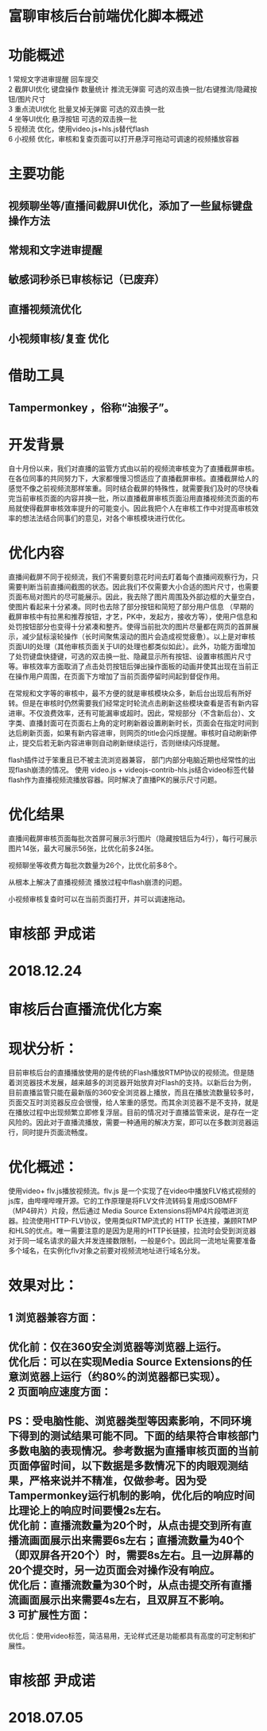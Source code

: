 # 富聊审核后台前端优化脚本概述

功能概述 
=======
1 常规文字进审提醒 回车提交   
2 截屏UI优化 键盘操作 数量统计 推流无弹窗 可选的双击换一批/右键推流/隐藏按钮/图片尺寸   
3 重点流UI优化 批量叉掉无弹窗 可选的双击换一批  
4 坐等UI优化 悬浮按钮 可选的双击换一批   
5 视频流 优化，使用video.js+hls.js替代flash  
6 小视频 优化，审核和复查页面可以打开悬浮可拖动可调速的视频播放容器 

主要功能
========

视频聊坐等/直播间截屏UI优化，添加了一些鼠标键盘操作方法
------

常规和文字进审提醒
------

敏感词秒杀已审核标记（已废弃）
------

直播视频流优化
------

小视频审核/复查 优化
------
借助工具
=========
Tampermonkey ，俗称“油猴子”。
--------
开发背景
=======
   自十月份以来，我们对直播的监管方式由以前的视频流审核变为了直播截屏审核。在各位同事的共同努力下，大家都慢慢习惯适应了直播截屏审核。直播截屏给人的感觉不像之前视频流那样笨重。同时结合截屏的特殊性，就需要我们及时的尽快看完当前审核页面的内容并换一批，所以直播截屏审核页面沿用直播视频流页面的布局就使得截屏审核效率提升的可能变小。因此我把个人在审核工作中对提高审核效率的想法法结合同事们的意见，对各个审核模块进行优化。

优化内容
========

   直播间截屏不同于视频流，我们不需要刻意花时间去盯着每个直播间观察行为，只需要判断当前直播间截图的状态。因此我们不仅需要大小合适的图片尺寸，也需要页面布局对图片的尽可能展示。因此，我去除了图片周围及外部边框的大量空白，使图片看起来十分紧凑。同时也去除了部分按钮和简短了部分用户信息 （早期的截屏审核中有拉黑和推荐按钮，才艺，PK中，发起方，接收方等），使用户信息和处罚按钮部分也变得十分紧凑和整齐。使得当前批次的图片尽量都在网页的首屏展示，减少鼠标滚轮操作（长时间聚焦滚动的图片会造成视觉疲惫）。以上是对审核页面UI的处理（其他审核页面关于UI的处理也都类似如此）。此外，功能方面增加了处罚键盘快捷键，可选的双击换一批、隐藏显示所有按钮、设置审核图片尺寸等。审核效率方面取消了点击处罚按钮后弹出操作面板的动画并使其出现在当前正在操作用户周围，在页面下方增加了当前页面停留时间起到督促作用。

   在常规和文字等的审核中，最不方便的就是审核模块众多，新后台出现后有所好转。但是在审核时仍然需要我们经常定时轮流点击刷新这些模块查看是否有新内容进审。不仅浪费效率，还有可能漏审或超时。因此，常规部分（不含新后台）、文字类、直播封面可在页面右上角的定时刷新器设置刷新时长，页面会在指定时间到达后刷新页面，如果有新内容进审，则网页的title会闪烁提醒。审核时自动刷新停止，提交后若无新内容进审则自动刷新继续运行，否则继续闪烁提醒。

   flash插件过于笨重且已不被主流浏览器兼容， 部门内部分电脑近期也经常性的出现flash崩溃的情况。 使用 video.js + videojs-contrib-hls.js结合video标签代替flash作为直播视频流播放容器。同时解决了直播PK的展示尺寸问题。

优化结果
========
直播间截屏审核页面每批次首屏可展示3行图片（隐藏按钮后为4行），每行可展示图片14张，最大可展示56张，比优化前多24张。

视频聊坐等收费方每批次数量为26个，比优化前多8个。  

从根本上解决了直播视频流 播放过程中flash崩溃的问题。  

小视频审核复查时可以在当前页面打开，并可以调速拖动。  

审核部 尹成诺
========
2018.12.24
========

# 审核后台直播流优化方案

现状分析： 
=======
   目前审核后台的直播播放使用的是传统的Flash播放RTMP协议的视频流。但是随着浏览器技术发展，越来越多的浏览器开始放弃对Flash的支持。以新后台为例，目前直播监管只能在最新版的360安全浏览器上播放，而且在播放流数量较多时，页面交互时浏览器反应会很慢，给人笨重的感觉。而其余浏览器不是不支持，就是在播放过程中出现频繁立即修复浮层。目前的情况对于直播监管来说，是存在一定风险的。因此对于直播流播放，需要一种通用的解决方案，即可以在多数浏览器运行，同时提升页面流畅度。 

优化概述：
=======
   使用video+ flv.js播放视频流。flv.js 是一个实现了在video中播放FLV格式视频的js库，由哔哩哔哩开源。它的工作原理是将FLV文件流转码复用成ISOBMFF（MP4碎片）片段，然后通过 Media Source Extensions将MP4片段喂进浏览器。拉流使用HTTP-FLV协议，使用类似RTMP流式的 HTTP 长连接，兼顾RTMP和HLS的优点。唯一需要注意的是因为是用的HTTP长链接，拉流时会受到浏览器对于同一域名请求的最大并发连接数限制，一般是6个。因此同一流地址需要准备多个域名，在实例化flv对象之前要对视频流地址进行域名分发。

效果对比：   
========
1 浏览器兼容方面：   
------ 
   优化前：仅在360安全浏览器等浏览器上运行。   
   优化后：可以在实现Media Source Extensions的任意浏览器上运行（约80%的浏览器都已实现）。   
2 页面响应速度方面：   
------
   PS：受电脑性能、浏览器类型等因素影响，不同环境下得到的测试结果可能不同。下面的结果符合审核部门多数电脑的表现情况。参考数据为直播审核页面的当前页面停留时间，以下数据是多数情况下的肉眼观测结果，严格来说并不精准，仅做参考。因为受Tampermonkey运行机制的影响，优化后的响应时间比理论上的响应时间要慢2s左右。  
   优化前：直播流数量为20个时，从点击提交到所有直播流画面展示出来需要6s左右；直播流数量为40个（即双屏各开20个）时，需要8s左右。且一边屏幕的20个提交时，另一边页面会对操作没有响应。  
   优化后：直播流数量为30个时，从点击提交所有直播流画面展示出来需要4s左右，且双屏互不影响。  
3 可扩展性方面：  
------
   优化后：使用video标签，简洁易用，无论样式还是功能都具有高度的可定制和扩展性。  


审核部 尹成诺
========
2018.07.05
========
